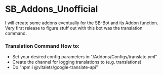 # SB_Addons_Unofficial

I will create some addons eventually for the SB-Bot and its Addon function.
Very first release to figure stuff out with this bot was the translation command.

### Translation Command How to:

* Set your desired config parameters in "/Addons/Configs/translate.yml"
* Create the channel for logging translations to (e.g. translations)
* Do "npm i @vitalets/google-translate-api"